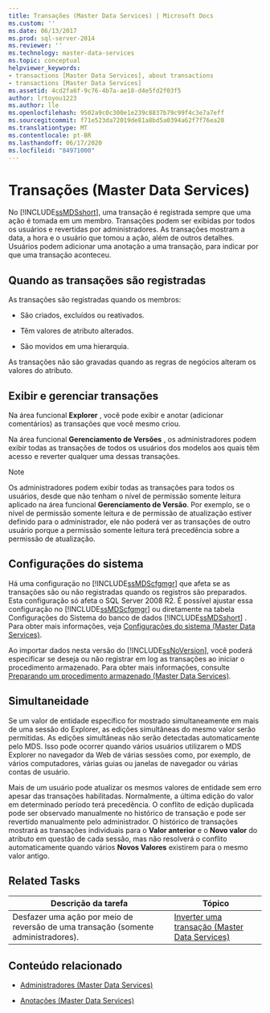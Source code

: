 ```yaml
---
title: Transações (Master Data Services) | Microsoft Docs
ms.custom: ''
ms.date: 06/13/2017
ms.prod: sql-server-2014
ms.reviewer: ''
ms.technology: master-data-services
ms.topic: conceptual
helpviewer_keywords:
- transactions [Master Data Services], about transactions
- transactions [Master Data Services]
ms.assetid: 4cd2fa6f-9c76-4b7a-ae18-d4e5fd2f03f5
author: lrtoyou1223
ms.author: lle
ms.openlocfilehash: 9502a9c0c300e1e239c8837b79c99f4c3e7a7eff
ms.sourcegitcommit: f71e523da72019de81a8bd5a0394a62f7f76ea20
ms.translationtype: MT
ms.contentlocale: pt-BR
ms.lasthandoff: 06/17/2020
ms.locfileid: "84971000"
---
```

# <a name="transactions-master-data-services"></a>Transações (Master Data Services)
  No [!INCLUDE[ssMDSshort](../includes/ssmdsshort-md.md)], uma transação é registrada sempre que uma ação é tomada em um membro. Transações podem ser exibidas por todos os usuários e revertidas por administradores. As transações mostram a data, a hora e o usuário que tomou a ação, além de outros detalhes. Usuários podem adicionar uma anotação a uma transação, para indicar por que uma transação aconteceu.  
  
## <a name="when-transaction-are-recorded"></a>Quando as transações são registradas  
 As transações são registradas quando os membros:  
  
-   São criados, excluídos ou reativados.  
  
-   Têm valores de atributo alterados.  
  
-   São movidos em uma hierarquia.  
  
 As transações não são gravadas quando as regras de negócios alteram os valores do atributo.  
  
## <a name="view-and-manage-transactions"></a>Exibir e gerenciar transações  
 Na área funcional **Explorer** , você pode exibir e anotar (adicionar comentários) as transações que você mesmo criou.  
  
 Na área funcional **Gerenciamento de Versões** , os administradores podem exibir todas as transações de todos os usuários dos modelos aos quais têm acesso e reverter qualquer uma dessas transações.  
  
> [!NOTE]  
>  Os administradores podem exibir todas as transações para todos os usuários, desde que não tenham o nível de permissão somente leitura aplicado na área funcional **Gerenciamento de Versão**. Por exemplo, se o nível de permissão somente leitura e de permissão de atualização estiver definido para o administrador, ele não poderá ver as transações de outro usuário porque a permissão somente leitura terá precedência sobre a permissão de atualização.

## <a name="system-settings"></a>Configurações do sistema  
 Há uma configuração no [!INCLUDE[ssMDScfgmgr](../includes/ssmdscfgmgr-md.md)] que afeta se as transações são ou não registradas quando os registros são preparados. Esta configuração só afeta o SQL Server 2008 R2. É possível ajustar essa configuração no [!INCLUDE[ssMDScfgmgr](../includes/ssmdscfgmgr-md.md)] ou diretamente na tabela Configurações do Sistema do banco de dados [!INCLUDE[ssMDSshort](../includes/ssmdsshort-md.md)] . Para obter mais informações, veja [Configurações do sistema &#40;Master Data Services&#41;](system-settings-master-data-services.md).  
  
 Ao importar dados nesta versão do [!INCLUDE[ssNoVersion](../includes/ssnoversion-md.md)], você poderá especificar se deseja ou não registrar em log as transações ao iniciar o procedimento armazenado. Para obter mais informações, consulte [Preparando um procedimento armazenado &#40;Master Data Services&#41;](../../2014/master-data-services/staging-stored-procedure-master-data-services.md).  
  
## <a name="concurrency"></a>Simultaneidade  
 Se um valor de entidade específico for mostrado simultaneamente em mais de uma sessão do Explorer, as edições simultâneas do mesmo valor serão permitidas. As edições simultâneas não serão detectadas automaticamente pelo MDS. Isso pode ocorrer quando vários usuários utilizarem o MDS Explorer no navegador da Web de várias sessões como, por exemplo, de vários computadores, várias guias ou janelas de navegador ou várias contas de usuário.  
  
 Mais de um usuário pode atualizar os mesmos valores de entidade sem erro apesar das transações habilitadas. Normalmente, a última edição do valor em determinado período terá precedência. O conflito de edição duplicada pode ser observado manualmente no histórico de transação e pode ser revertido manualmente pelo administrador. O histórico de transações mostrará as transações individuais para o **Valor anterior** e o **Novo valor** do atributo em questão de cada sessão, mas não resolverá o conflito automaticamente quando vários **Novos Valores** existirem para o mesmo valor antigo.  
  
## <a name="related-tasks"></a>Related Tasks  
  
|Descrição da tarefa|Tópico|  
|----------------------|-----------|  
|Desfazer uma ação por meio de reversão de uma transação (somente administradores).|[Inverter uma transação &#40;Master Data Services&#41;](../../2014/master-data-services/reverse-a-transaction-master-data-services.md)|  
  
## <a name="related-content"></a>Conteúdo relacionado  
  
-   [Administradores &#40;Master Data Services&#41;](../../2014/master-data-services/administrators-master-data-services.md)  
  
-   [Anotações &#40;Master Data Services&#41;](../../2014/master-data-services/annotations-master-data-services.md)  
  
  
